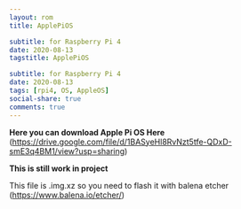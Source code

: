 ```yaml
---
layout: rom
title: ApplePiOS

subtitle: for Raspberry Pi 4
date: 2020-08-13
tagstitle: ApplePiOS

subtitle: for Raspberry Pi 4
date: 2020-08-13
tags: [rpi4, OS, AppleOS]
social-share: true
comments: true
---
```

**Here you can download Apple Pi OS Here**
(https://drive.google.com/file/d/1BASyeHl8RvNzt5tfe-QDxD-smE3q4BM1/view?usp=sharing)

**This is still work in project**

This file is .img.xz so you need to flash it with balena etcher
(https://www.balena.io/etcher/)

